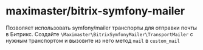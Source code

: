 # maximaster/bitrix-symfony-mailer

Позволяет использовать symfony/mailer транспорты для отправки почты в Битрикс.
Создайте `\Maximaster\BitrixSymfonyMailer\TransportMailer` с нужным транспортом и вызовите из него метод `mail` в
`custom_mail` 
